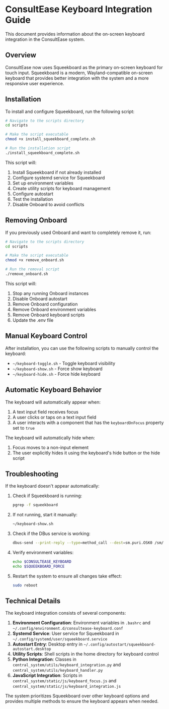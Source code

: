 # ConsultEase Keyboard Integration Guide

This document provides information about the on-screen keyboard integration in the ConsultEase system.

## Overview

ConsultEase now uses Squeekboard as the primary on-screen keyboard for touch input. Squeekboard is a modern, Wayland-compatible on-screen keyboard that provides better integration with the system and a more responsive user experience.

## Installation

To install and configure Squeekboard, run the following script:

```bash
# Navigate to the scripts directory
cd scripts

# Make the script executable
chmod +x install_squeekboard_complete.sh

# Run the installation script
./install_squeekboard_complete.sh
```

This script will:
1. Install Squeekboard if not already installed
2. Configure systemd service for Squeekboard
3. Set up environment variables
4. Create utility scripts for keyboard management
5. Configure autostart
6. Test the installation
7. Disable Onboard to avoid conflicts

## Removing Onboard

If you previously used Onboard and want to completely remove it, run:

```bash
# Navigate to the scripts directory
cd scripts

# Make the script executable
chmod +x remove_onboard.sh

# Run the removal script
./remove_onboard.sh
```

This script will:
1. Stop any running Onboard instances
2. Disable Onboard autostart
3. Remove Onboard configuration
4. Remove Onboard environment variables
5. Remove Onboard keyboard scripts
6. Update the .env file

## Manual Keyboard Control

After installation, you can use the following scripts to manually control the keyboard:

- `~/keyboard-toggle.sh` - Toggle keyboard visibility
- `~/keyboard-show.sh` - Force show keyboard
- `~/keyboard-hide.sh` - Force hide keyboard

## Automatic Keyboard Behavior

The keyboard will automatically appear when:
1. A text input field receives focus
2. A user clicks or taps on a text input field
3. A user interacts with a component that has the `keyboardOnFocus` property set to `true`

The keyboard will automatically hide when:
1. Focus moves to a non-input element
2. The user explicitly hides it using the keyboard's hide button or the hide script

## Troubleshooting

If the keyboard doesn't appear automatically:

1. Check if Squeekboard is running:
   ```bash
   pgrep -f squeekboard
   ```

2. If not running, start it manually:
   ```bash
   ~/keyboard-show.sh
   ```

3. Check if the DBus service is working:
   ```bash
   dbus-send --print-reply --type=method_call --dest=sm.puri.OSK0 /sm/puri/OSK0 sm.puri.OSK0.GetVisible
   ```

4. Verify environment variables:
   ```bash
   echo $CONSULTEASE_KEYBOARD
   echo $SQUEEKBOARD_FORCE
   ```

5. Restart the system to ensure all changes take effect:
   ```bash
   sudo reboot
   ```

## Technical Details

The keyboard integration consists of several components:

1. **Environment Configuration**: Environment variables in `.bashrc` and `~/.config/environment.d/consultease-keyboard.conf`
2. **Systemd Service**: User service for Squeekboard in `~/.config/systemd/user/squeekboard.service`
3. **Autostart Entry**: Desktop entry in `~/.config/autostart/squeekboard-autostart.desktop`
4. **Utility Scripts**: Shell scripts in the home directory for keyboard control
5. **Python Integration**: Classes in `central_system/utils/keyboard_integration.py` and `central_system/utils/keyboard_handler.py`
6. **JavaScript Integration**: Scripts in `central_system/static/js/keyboard_focus.js` and `central_system/static/js/keyboard_integration.js`

The system prioritizes Squeekboard over other keyboard options and provides multiple methods to ensure the keyboard appears when needed.

